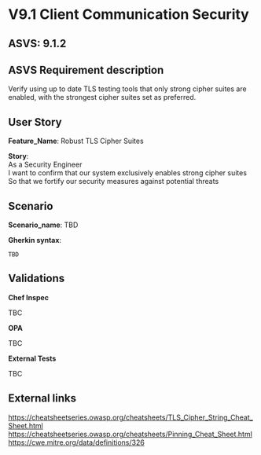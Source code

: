 # V9.1 Client Communication Security

## ASVS: 9.1.2

## ASVS Requirement description

Verify using up to date TLS testing tools that only strong cipher suites are
enabled, with the strongest cipher suites set as preferred.

## User Story

**Feature_Name**: Robust TLS Cipher Suites

**Story**:\
As a Security Engineer\
I want to confirm that our system exclusively enables strong cipher suites\
So that we fortify our security measures against potential threats

## Scenario

**Scenario_name**: TBD

**Gherkin syntax**:

```gherkin
TBD
```

## Validations

**Chef Inspec**

TBC

**OPA**

TBC

**External Tests**

TBC

## External links

<https://cheatsheetseries.owasp.org/cheatsheets/TLS_Cipher_String_Cheat_Sheet.html> \
<https://cheatsheetseries.owasp.org/cheatsheets/Pinning_Cheat_Sheet.html> \
<https://cwe.mitre.org/data/definitions/326>

